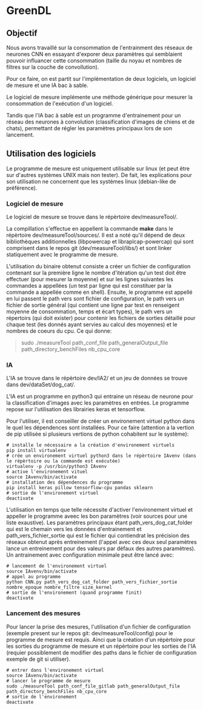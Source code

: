 # GreenDL

## Objectif
Nous avons travaillé sur la consommation de l'entrainment des réseaux de neurones CNN en essayant d'exporer deux paramètres qui semblaient pouvoir influancer cette consommation (taille du noyau et nombres de filtres sur la couche de convollution).

Pour ce faire, on est partit sur l'implémentation de deux logiciels, un logiciel de mesure et une IA bac à sable.

Le logiciel de mesure implémente une méthode générique pour mesurer la consommation de l'exécution d'un logiciel.

Tandis que l'IA bac à sable est un programme d'entrainement pour un réseau des neurones à convolution (classification d'images de chiens et de chats),  permettant de régler les paramètres principaux lors de son lancement.


## Utilisation des logiciels

Le programme de mesure est uniquement utilisable sur linux (et peut être sur d'autres systèmes UNIX mais non tester).
De fait, les explications pour son utilisation ne concernent que les systèmes linux (debian-like de préférence).

### Logiciel de mesure
Le logiciel de mesure se trouve dans le répèrtoire dev/measureTool/. 

La compillation s'effectue en appellent la commande **make** dans le répèrtoire dev/measureTool/sources/. Il est a noté qu'il dépend de deux bibliothèques additionnelles (libpowercap et libraplcap-powercap) qui sont comprisent dans le repos git (dev/measureTool/libs/) et sont linker statiquement avec le programme de mesure.

L'utilisation du binaire obtenut consiste a créer un fichier de configuration contenant sur la première ligne le nombre d'itération qu'un test doit être effectuer (pour mesurer la moyenne) et sur les lignes suivantes les commandes a appellées (un test par ligne qui est constituer par la commande a appellée comme en shell). Ensuite, le programme est appellé en lui passent le path vers sont fichier de configuration, le path vers un fichier de sortie général (qui contient une ligne par test en renseigent moyenne de consommation, temps et écart types), le path vers un répertoirs (qui doit exister) pour contenir les fichiers de sorties détaillé pour chaque test (les donnés ayant servies au calcul des moyennes) et le nombres de coeurs du cpu. Ce qui donne:
> sudo ./measureTool path\_conf\_file path\_generalOutput\_file path\_directory\_benchFiles nb\_cpu\_core

### IA
L'IA se trouve dans le répèrtoire dev/IA2/ et un jeu de données se trouve dans dev/dataSet/dog\_cat/.

L'IA est un programme en python3 qui entraine un réseau de neurone pour la classification d'images avec les paramètres en entrées. Le programme repose sur l'utilisation des librairies keras et tensorflow.

Pour l'utiliser, il est conseiller de créer un environement virtuel python dans le quel les dépendences sont installées. Pour ce faire (attention a la vertion de pip utilisée si plusieurs vertions de python cohabitent sur le système):

	# installe le nécessaire a la création d'environement virtuels
	pip install virtualenv
	# crée un environement virtuel python3 dans le répèrtoire IAvenv (dans le répèrtoire ou la commande est exécutée)
	virtualenv -p /usr/bin/python3 IAvenv
	# active l'environement vituel
	source IAvenv/bin/activate
	# installation des dépendences du programme
	pip install keras pillow tensorflow-cpu pandas sklearn
	# sortie de l'environement virtuel
	deactivate

L'utilisation en temps que telle nécessite d'activer l'environement virtuel et appeller le programme aveec les bon paramètres (voir sources pour une liste exaustive). Les paramètres principaux étant path\_vers\_dog\_cat\_folder qui est le chemain vers les données d'entrainement et path\_vers\_fichier\_sortie qui est le fichier qui contiendrat les précision des réseaux obtenut après entreinement (l'appel avec ces deux seul paramètres lance un entreinement pour des valeurs par défaux des autres paramètres). Un antrainement avec configuration minimale peut être lancé avec:

	# lancement de l'environement virtuel
	source IAvenv/bin/activate
	# appel au programme
	python CNN.py path_vers_dog_cat_folder path_vers_fichier_sortie nombre_epoque nombre_filtre size_kernel
	# sortie de l'environement (quand programme finit)
	deactivate

### Lancement des mesures
Pour lancer la prise des mesures, l'utilisation d'un fichier de configuration (exemple present sur le repos git: dev/measureTool/config) pour le programme de mesure est requis. Ainci que la création d'un répèrtoire pour les sorties du programme de mesure et un répèrtoire pour les sorties de l'IA (requier possiblement de modifier des paths dans le fichier de configuration exemple de git si utiliser).
	
	# entrer dans l'environement virtuel
	source IAvenv/bin/activate
	# lancer le programme de mesure
	sudo ./measureTool path_conf_file_gitlab path_generalOutput_file path_directory_benchFiles nb_cpu_core
	# sortie de l'environement
	deactivate